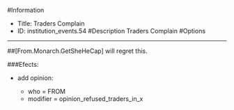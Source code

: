 #Information
 - Title: Traders Complain
 - ID: institution_events.54
#Description
Traders Complain
#Options

___
##[From.Monarch.GetSheHeCap] will regret this.

###Efects:<ul><li>add opinion:</li><ul><li>who = FROM</li><li>modifier = opinion_refused_traders_in_x</li></ul></ul>
